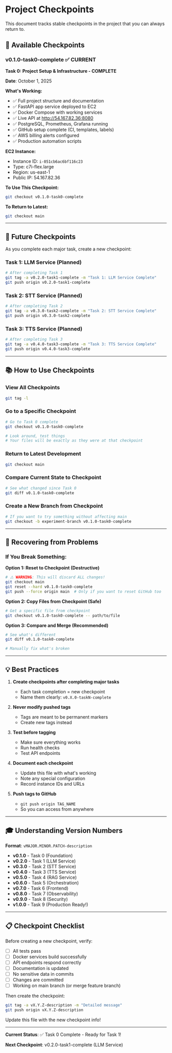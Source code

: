 # Project Checkpoints

This document tracks stable checkpoints in the project that you can always return to.

## 📌 Available Checkpoints

### v0.1.0-task0-complete ✅ **CURRENT**

**Task 0: Project Setup & Infrastructure - COMPLETE**

**Date**: October 1, 2025

**What's Working:**
- ✅ Full project structure and documentation
- ✅ FastAPI app service deployed to EC2
- ✅ Docker Compose with working services
- ✅ Live API at http://54.167.82.36:8080
- ✅ PostgreSQL, Prometheus, Grafana running
- ✅ GitHub setup complete (CI, templates, labels)
- ✅ AWS billing alerts configured
- ✅ Production automation scripts

**EC2 Instance:**
- Instance ID: `i-051cb6ac6bf116c23`
- Type: c7i-flex.large
- Region: us-east-1
- Public IP: 54.167.82.36

**To Use This Checkpoint:**
```bash
git checkout v0.1.0-task0-complete
```

**To Return to Latest:**
```bash
git checkout main
```

---

## 🎯 Future Checkpoints

As you complete each major task, create a new checkpoint:

### Task 1: LLM Service (Planned)
```bash
# After completing Task 1
git tag -a v0.2.0-task1-complete -m "Task 1: LLM Service Complete"
git push origin v0.2.0-task1-complete
```

### Task 2: STT Service (Planned)
```bash
# After completing Task 2
git tag -a v0.3.0-task2-complete -m "Task 2: STT Service Complete"
git push origin v0.3.0-task2-complete
```

### Task 3: TTS Service (Planned)
```bash
# After completing Task 3
git tag -a v0.4.0-task3-complete -m "Task 3: TTS Service Complete"
git push origin v0.4.0-task3-complete
```

---

## 📚 How to Use Checkpoints

### View All Checkpoints
```bash
git tag -l
```

### Go to a Specific Checkpoint
```bash
# Go to Task 0 complete
git checkout v0.1.0-task0-complete

# Look around, test things
# Your files will be exactly as they were at that checkpoint
```

### Return to Latest Development
```bash
git checkout main
```

### Compare Current State to Checkpoint
```bash
# See what changed since Task 0
git diff v0.1.0-task0-complete
```

### Create a New Branch from Checkpoint
```bash
# If you want to try something without affecting main
git checkout -b experiment-branch v0.1.0-task0-complete
```

---

## 🔄 Recovering from Problems

### If You Break Something:

**Option 1: Reset to Checkpoint (Destructive)**
```bash
# ⚠️ WARNING: This will discard ALL changes!
git checkout main
git reset --hard v0.1.0-task0-complete
git push --force origin main  # Only if you want to reset GitHub too
```

**Option 2: Copy Files from Checkpoint (Safe)**
```bash
# Get a specific file from checkpoint
git checkout v0.1.0-task0-complete -- path/to/file
```

**Option 3: Compare and Merge (Recommended)**
```bash
# See what's different
git diff v0.1.0-task0-complete

# Manually fix what's broken
```

---

## 💡 Best Practices

1. **Create checkpoints after completing major tasks**
   - Each task completion = new checkpoint
   - Name them clearly: `v0.X.0-taskN-complete`

2. **Never modify pushed tags**
   - Tags are meant to be permanent markers
   - Create new tags instead

3. **Test before tagging**
   - Make sure everything works
   - Run health checks
   - Test API endpoints

4. **Document each checkpoint**
   - Update this file with what's working
   - Note any special configuration
   - Record instance IDs and URLs

5. **Push tags to GitHub**
   - `git push origin TAG_NAME`
   - So you can access from anywhere

---

## 🎓 Understanding Version Numbers

**Format**: `vMAJOR.MINOR.PATCH-description`

- **v0.1.0** - Task 0 (Foundation)
- **v0.2.0** - Task 1 (LLM Service)
- **v0.3.0** - Task 2 (STT Service)
- **v0.4.0** - Task 3 (TTS Service)
- **v0.5.0** - Task 4 (RAG Service)
- **v0.6.0** - Task 5 (Orchestration)
- **v0.7.0** - Task 6 (Frontend)
- **v0.8.0** - Task 7 (Observability)
- **v0.9.0** - Task 8 (Security)
- **v1.0.0** - Task 9 (Production Ready!)

---

## 📋 Checkpoint Checklist

Before creating a new checkpoint, verify:

- [ ] All tests pass
- [ ] Docker services build successfully
- [ ] API endpoints respond correctly
- [ ] Documentation is updated
- [ ] No sensitive data in commits
- [ ] Changes are committed
- [ ] Working on main branch (or merge feature branch)

Then create the checkpoint:
```bash
git tag -a vX.Y.Z-description -m "Detailed message"
git push origin vX.Y.Z-description
```

Update this file with the new checkpoint info!

---

**Current Status**: ✅ Task 0 Complete - Ready for Task 1!

**Next Checkpoint**: v0.2.0-task1-complete (LLM Service)

